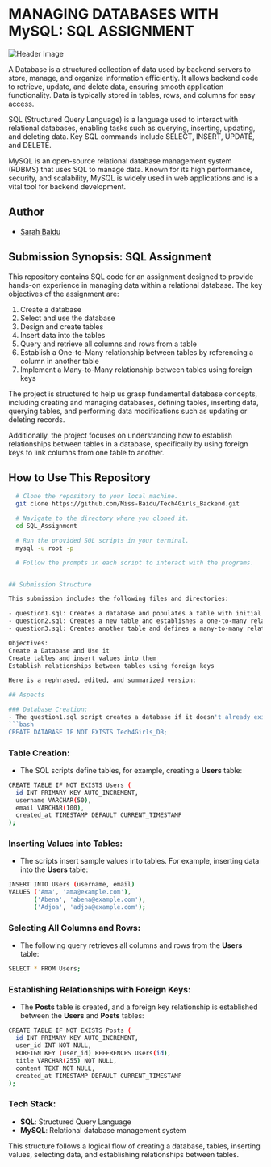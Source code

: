 # MANAGING DATABASES WITH MySQL: SQL ASSIGNMENT

![Header Image](https://th.bing.com/th/id/OIP.WYatSqYtf98Q6nU3WCHg9gHaHa?rs=1&pid=ImgDetMain)

A Database is a structured collection of data used by backend servers to store, manage, and organize information efficiently. It allows backend code to retrieve, update, and delete data, ensuring smooth application functionality. Data is typically stored in tables, rows, and columns for easy access.

SQL (Structured Query Language) is a language used to interact with relational databases, enabling tasks such as querying, inserting, updating, and deleting data. Key SQL commands include SELECT, INSERT, UPDATE, and DELETE.

MySQL is an open-source relational database management system (RDBMS) that uses SQL to manage data. Known for its high performance, security, and scalability, MySQL is widely used in web applications and is a vital tool for backend development.

## Author
* [Sarah Baidu](http://linkedin.com/in/sarah-baidu-0281a4260)


## Submission Synopsis: SQL Assignment

This repository contains SQL code for an assignment designed to provide hands-on experience in managing data within a relational database. The key objectives of the assignment are:

1. Create a database
2. Select and use the database
3. Design and create tables
4. Insert data into the tables
5. Query and retrieve all columns and rows from a table
6. Establish a One-to-Many relationship between tables by referencing a column in another table
7. Implement a Many-to-Many relationship between tables using foreign keys

The project is structured to help us grasp fundamental database concepts, including creating and managing databases, defining tables, inserting data, querying tables, and performing data modifications such as updating or deleting records.

Additionally, the project focuses on understanding how to establish relationships between tables in a database, specifically by using foreign keys to link columns from one table to another.

## How to Use This Repository

```bash
  # Clone the repository to your local machine.
  git clone https://github.com/Miss-Baidu/Tech4Girls_Backend.git

  # Navigate to the directory where you cloned it.
  cd SQL_Assignment 

  # Run the provided SQL scripts in your terminal.
  mysql -u root -p 

  # Follow the prompts in each script to interact with the programs.


## Submission Structure

This submission includes the following files and directories:

- question1.sql: Creates a database and populates a table with initial values.
- question2.sql: Creates a new table and establishes a one-to-many relationship with the table from question1.sql.
- question3.sql: Creates another table and defines a many-to-many relationship between the table from question1.sql and the table in this file.

Objectives:
Create a Database and Use it
Create tables and insert values into them
Establish relationships between tables using foreign keys

Here is a rephrased, edited, and summarized version:

## Aspects

### Database Creation:
- The question1.sql script creates a database if it doesn't already exist:
```bash
CREATE DATABASE IF NOT EXISTS Tech4Girls_DB;
```

### Table Creation:
- The SQL scripts define tables, for example, creating a **Users** table:
```bash
CREATE TABLE IF NOT EXISTS Users (
  id INT PRIMARY KEY AUTO_INCREMENT,
  username VARCHAR(50),
  email VARCHAR(100),
  created_at TIMESTAMP DEFAULT CURRENT_TIMESTAMP
);
```

### Inserting Values into Tables:
- The scripts insert sample values into tables. For example, inserting data into the **Users** table:
```bash
INSERT INTO Users (username, email)
VALUES ('Ama', 'ama@example.com'),
       ('Abena', 'abena@example.com'),
       ('Adjoa', 'adjoa@example.com');
```

### Selecting All Columns and Rows:
- The following query retrieves all columns and rows from the **Users** table:
```bash
SELECT * FROM Users;
```

### Establishing Relationships with Foreign Keys:
- The **Posts** table is created, and a foreign key relationship is established between the **Users** and **Posts** tables:
```bash
CREATE TABLE IF NOT EXISTS Posts (
  id INT PRIMARY KEY AUTO_INCREMENT,
  user_id INT NOT NULL,
  FOREIGN KEY (user_id) REFERENCES Users(id),
  title VARCHAR(255) NOT NULL,
  content TEXT NOT NULL,
  created_at TIMESTAMP DEFAULT CURRENT_TIMESTAMP
);
```

### Tech Stack:
- **SQL**: Structured Query Language
- **MySQL**: Relational database management system

This structure follows a logical flow of creating a database, tables, inserting values, selecting data, and establishing relationships between tables.
